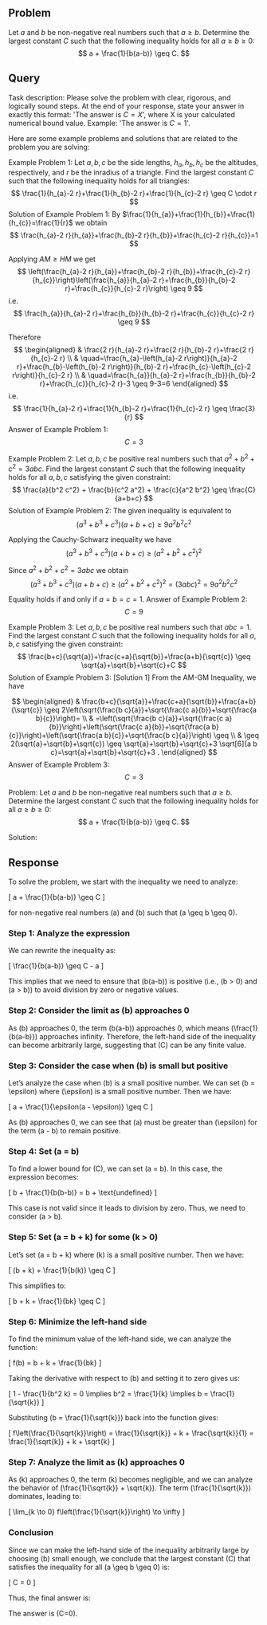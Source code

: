 ## Problem

Let $a$ and $b$ be non-negative real numbers such that $a \geq b$. Determine the largest constant $C$ such that the following inequality holds for all $a \geq b \geq 0$:
$$
a + \frac{1}{b(a-b)} \geq C.
$$

## Query

Task description: Please solve the problem with clear, rigorous, and logically sound steps. At the end of your response, state your answer in exactly this format: 'The answer is $C=X$', where X is your calculated numerical bound value. Example: 'The answer is $C=1$'.

Here are some example problems and solutions that are related to the problem you are solving:

Example Problem 1: Let $a, b, c$ be the side lengths, $h_{a}, h_{b}, h_{c}$ be the altitudes, respectively, and $r$ be the inradius of a triangle. Find the largest constant $C$ such that the following inequality holds for all triangles:
$$
\frac{1}{h_{a}-2 r}+\frac{1}{h_{b}-2 r}+\frac{1}{h_{c}-2 r} \geq C \cdot r
$$
Solution of Example Problem 1: By $\frac{1}{h_{a}}+\frac{1}{h_{b}}+\frac{1}{h_{c}}=\frac{1}{r}$ we obtain
$$
\frac{h_{a}-2 r}{h_{a}}+\frac{h_{b}-2 r}{h_{b}}+\frac{h_{c}-2 r}{h_{c}}=1
$$

Applying $A M \geq H M$ we get
$$
\left(\frac{h_{a}-2 r}{h_{a}}+\frac{h_{b}-2 r}{h_{b}}+\frac{h_{c}-2 r}{h_{c}}\right)\left(\frac{h_{a}}{h_{a}-2 r}+\frac{h_{b}}{h_{b}-2 r}+\frac{h_{c}}{h_{c}-2 r}\right) \geq 9
$$
i.e.
$$
\frac{h_{a}}{h_{a}-2 r}+\frac{h_{b}}{h_{b}-2 r}+\frac{h_{c}}{h_{c}-2 r} \geq 9
$$

Therefore
$$
\begin{aligned}
& \frac{2 r}{h_{a}-2 r}+\frac{2 r}{h_{b}-2 r}+\frac{2 r}{h_{c}-2 r} \\
& \quad=\frac{h_{a}-\left(h_{a}-2 r\right)}{h_{a}-2 r}+\frac{h_{b}-\left(h_{b}-2 r\right)}{h_{b}-2 r}+\frac{h_{c}-\left(h_{c}-2 r\right)}{h_{c}-2 r} \\
& \quad=\frac{h_{a}}{h_{a}-2 r}+\frac{h_{b}}{h_{b}-2 r}+\frac{h_{c}}{h_{c}-2 r}-3 \geq 9-3=6
\end{aligned}
$$
i.e.
$$
\frac{1}{h_{a}-2 r}+\frac{1}{h_{b}-2 r}+\frac{1}{h_{c}-2 r} \geq \frac{3}{r}
$$
Answer of Example Problem 1: $$C = 3$$

Example Problem 2: Let $a, b, c$ be positive real numbers such that $a^2 + b^2 + c^2 = 3abc$. Find the largest constant $C$ such that the following inequality holds for all $a, b, c$ satisfying the given constraint:
$$
\frac{a}{b^2 c^2} + \frac{b}{c^2 a^2} + \frac{c}{a^2 b^2} \geq \frac{C}{a+b+c}
$$
Solution of Example Problem 2: The given inequality is equivalent to
$$
\left(a^{3}+b^{3}+c^{3}\right)(a+b+c) \geq 9 a^{2} b^{2} c^{2}
$$

Applying the Cauchy-Schwarz inequality we have
$$
\left(a^{3}+b^{3}+c^{3}\right)(a+b+c) \geq\left(a^{2}+b^{2}+c^{2}\right)^{2}
$$

Since $a^{2}+b^{2}+c^{2}=3 a b c$ we obtain
$$
\left(a^{3}+b^{3}+c^{3}\right)(a+b+c) \geq\left(a^{2}+b^{2}+c^{2}\right)^{2}=(3 a b c)^{2}=9 a^{2} b^{2} c^{2}
$$

Equality holds if and only if $a=b=c=1$.
Answer of Example Problem 2: $$C = 9$$

Example Problem 3: Let $a, b, c$ be positive real numbers such that $a b c = 1$. Find the largest constant $C$ such that the following inequality holds for all $a, b, c$ satisfying the given constraint:
$$
\frac{b+c}{\sqrt{a}}+\frac{c+a}{\sqrt{b}}+\frac{a+b}{\sqrt{c}} \geq \sqrt{a}+\sqrt{b}+\sqrt{c}+C
$$
Solution of Example Problem 3: [Solution 1]
From the AM-GM Inequality, we have

$$
\begin{aligned}
& \frac{b+c}{\sqrt{a}}+\frac{c+a}{\sqrt{b}}+\frac{a+b}{\sqrt{c}} \geq 2\left(\sqrt{\frac{b c}{a}}+\sqrt{\frac{c a}{b}}+\sqrt{\frac{a b}{c}}\right)= \\
& =\left(\sqrt{\frac{b c}{a}}+\sqrt{\frac{c a}{b}}\right)+\left(\sqrt{\frac{c a}{b}}+\sqrt{\frac{a b}{c}}\right)+\left(\sqrt{\frac{a b}{c}}+\sqrt{\frac{b c}{a}}\right) \geq \\
& \geq 2(\sqrt{a}+\sqrt{b}+\sqrt{c}) \geq \sqrt{a}+\sqrt{b}+\sqrt{c}+3 \sqrt[6]{a b c}=\sqrt{a}+\sqrt{b}+\sqrt{c}+3 .
\end{aligned}
$$
Answer of Example Problem 3: $$C = 3$$


Problem: Let $a$ and $b$ be non-negative real numbers such that $a \geq b$. Determine the largest constant $C$ such that the following inequality holds for all $a \geq b \geq 0$:
$$
a + \frac{1}{b(a-b)} \geq C.
$$

Solution:

## Response

To solve the problem, we start with the inequality we need to analyze:

\[
a + \frac{1}{b(a-b)} \geq C
\]

for non-negative real numbers \(a\) and \(b\) such that \(a \geq b \geq 0\).

### Step 1: Analyze the expression

We can rewrite the inequality as:

\[
\frac{1}{b(a-b)} \geq C - a
\]

This implies that we need to ensure that \(b(a-b)\) is positive (i.e., \(b > 0\) and \(a > b\)) to avoid division by zero or negative values.

### Step 2: Consider the limit as \(b\) approaches 0

As \(b\) approaches 0, the term \(b(a-b)\) approaches 0, which means \(\frac{1}{b(a-b)}\) approaches infinity. Therefore, the left-hand side of the inequality can become arbitrarily large, suggesting that \(C\) can be any finite value.

### Step 3: Consider the case when \(b\) is small but positive

Let’s analyze the case when \(b\) is a small positive number. We can set \(b = \epsilon\) where \(\epsilon\) is a small positive number. Then we have:

\[
a + \frac{1}{\epsilon(a - \epsilon)} \geq C
\]

As \(b\) approaches 0, we can see that \(a\) must be greater than \(\epsilon\) for the term \(a - b\) to remain positive. 

### Step 4: Set \(a = b\)

To find a lower bound for \(C\), we can set \(a = b\). In this case, the expression becomes:

\[
b + \frac{1}{b(b-b)} = b + \text{undefined}
\]

This case is not valid since it leads to division by zero. Thus, we need to consider \(a > b\).

### Step 5: Set \(a = b + k\) for some \(k > 0\)

Let’s set \(a = b + k\) where \(k\) is a small positive number. Then we have:

\[
(b + k) + \frac{1}{b(k)} \geq C
\]

This simplifies to:

\[
b + k + \frac{1}{bk} \geq C
\]

### Step 6: Minimize the left-hand side

To find the minimum value of the left-hand side, we can analyze the function:

\[
f(b) = b + k + \frac{1}{bk}
\]

Taking the derivative with respect to \(b\) and setting it to zero gives us:

\[
1 - \frac{1}{b^2 k} = 0 \implies b^2 = \frac{1}{k} \implies b = \frac{1}{\sqrt{k}}
\]

Substituting \(b = \frac{1}{\sqrt{k}}\) back into the function gives:

\[
f\left(\frac{1}{\sqrt{k}}\right) = \frac{1}{\sqrt{k}} + k + \frac{\sqrt{k}}{1} = \frac{1}{\sqrt{k}} + k + \sqrt{k}
\]

### Step 7: Analyze the limit as \(k\) approaches 0

As \(k\) approaches 0, the term \(k\) becomes negligible, and we can analyze the behavior of \(\frac{1}{\sqrt{k}} + \sqrt{k}\). The term \(\frac{1}{\sqrt{k}}\) dominates, leading to:

\[
\lim_{k \to 0} f\left(\frac{1}{\sqrt{k}}\right) \to \infty
\]

### Conclusion

Since we can make the left-hand side of the inequality arbitrarily large by choosing \(b\) small enough, we conclude that the largest constant \(C\) that satisfies the inequality for all \(a \geq b \geq 0\) is:

\[
C = 0
\]

Thus, the final answer is:

The answer is \(C=0\).